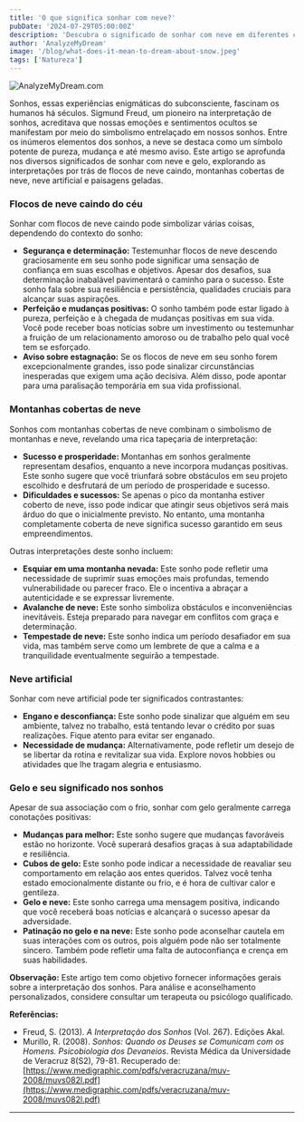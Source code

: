 ```yaml
---
title: 'O que significa sonhar com neve?'
pubDate: '2024-07-29T05:00:00Z'
description: 'Descubra o significado de sonhar com neve em diferentes contextos: flocos caindo, neve nas montanhas, artificial e gelo.'
author: 'AnalyzeMyDream'
image: '/blog/what-does-it-mean-to-dream-about-snow.jpeg'
tags: ['Natureza']
---
```


![AnalyzeMyDream.com](/blog/what-does-it-mean-to-dream-about-snow.jpeg)


Sonhos, essas experiências enigmáticas do subconsciente, fascinam os humanos há séculos. Sigmund Freud, um pioneiro na interpretação de sonhos, acreditava que nossas emoções e sentimentos ocultos se manifestam por meio do simbolismo entrelaçado em nossos sonhos. Entre os inúmeros elementos dos sonhos, a neve se destaca como um símbolo potente de pureza, mudança e até mesmo aviso. Este artigo se aprofunda nos diversos significados de sonhar com neve e gelo, explorando as interpretações por trás de flocos de neve caindo, montanhas cobertas de neve, neve artificial e paisagens geladas.

### Flocos de neve caindo do céu

Sonhar com flocos de neve caindo pode simbolizar várias coisas, dependendo do contexto do sonho:

- **Segurança e determinação:** Testemunhar flocos de neve descendo graciosamente em seu sonho pode significar uma sensação de confiança em suas escolhas e objetivos. Apesar dos desafios, sua determinação inabalável pavimentará o caminho para o sucesso. Este sonho fala sobre sua resiliência e persistência, qualidades cruciais para alcançar suas aspirações.
- **Perfeição e mudanças positivas:** O sonho também pode estar ligado à pureza, perfeição e à chegada de mudanças positivas em sua vida. Você pode receber boas notícias sobre um investimento ou testemunhar a fruição de um relacionamento amoroso ou de trabalho pelo qual você tem se esforçado.
- **Aviso sobre estagnação:** Se os flocos de neve em seu sonho forem excepcionalmente grandes, isso pode sinalizar circunstâncias inesperadas que exigem uma ação decisiva. Além disso, pode apontar para uma paralisação temporária em sua vida profissional.

### Montanhas cobertas de neve

Sonhos com montanhas cobertas de neve combinam o simbolismo de montanhas e neve, revelando uma rica tapeçaria de interpretação:

- **Sucesso e prosperidade:** Montanhas em sonhos geralmente representam desafios, enquanto a neve incorpora mudanças positivas. Este sonho sugere que você triunfará sobre obstáculos em seu projeto escolhido e desfrutará de um período de prosperidade e sucesso.
- **Dificuldades e sucessos:** Se apenas o pico da montanha estiver coberto de neve, isso pode indicar que atingir seus objetivos será mais árduo do que o inicialmente previsto. No entanto, uma montanha completamente coberta de neve significa sucesso garantido em seus empreendimentos.

Outras interpretações deste sonho incluem:

- **Esquiar em uma montanha nevada:** Este sonho pode refletir uma necessidade de suprimir suas emoções mais profundas, temendo vulnerabilidade ou parecer fraco. Ele o incentiva a abraçar a autenticidade e se expressar livremente.
- **Avalanche de neve:** Este sonho simboliza obstáculos e inconveniências inevitáveis. Esteja preparado para navegar em conflitos com graça e determinação.
- **Tempestade de neve:** Este sonho indica um período desafiador em sua vida, mas também serve como um lembrete de que a calma e a tranquilidade eventualmente seguirão a tempestade.

### Neve artificial

Sonhar com neve artificial pode ter significados contrastantes:

- **Engano e desconfiança:** Este sonho pode sinalizar que alguém em seu ambiente, talvez no trabalho, está tentando levar o crédito por suas realizações. Fique atento para evitar ser enganado.
- **Necessidade de mudança:** Alternativamente, pode refletir um desejo de se libertar da rotina e revitalizar sua vida. Explore novos hobbies ou atividades que lhe tragam alegria e entusiasmo.

### Gelo e seu significado nos sonhos

Apesar de sua associação com o frio, sonhar com gelo geralmente carrega conotações positivas:

- **Mudanças para melhor:** Este sonho sugere que mudanças favoráveis ​​estão no horizonte. Você superará desafios graças à sua adaptabilidade e resiliência.
- **Cubos de gelo:** Este sonho pode indicar a necessidade de reavaliar seu comportamento em relação aos entes queridos. Talvez você tenha estado emocionalmente distante ou frio, e é hora de cultivar calor e gentileza.
- **Gelo e neve:** Este sonho carrega uma mensagem positiva, indicando que você receberá boas notícias e alcançará o sucesso apesar da adversidade.
- **Patinação no gelo e na neve:** Este sonho pode aconselhar cautela em suas interações com os outros, pois alguém pode não ser totalmente sincero. Também pode refletir uma falta de autoconfiança e crença em suas habilidades.

**Observação:** Este artigo tem como objetivo fornecer informações gerais sobre a interpretação dos sonhos. Para análise e aconselhamento personalizados, considere consultar um terapeuta ou psicólogo qualificado.

**Referências:**

- Freud, S. (2013). *A Interpretação dos Sonhos* (Vol. 267). Edições Akal.
- Murillo, R. (2008). *Sonhos: Quando os Deuses se Comunicam com os Homens. Psicobiologia dos Devaneios*. Revista Médica da Universidade de Veracruz 8(S2), 79-81. Recuperado de: [https://www.medigraphic.com/pdfs/veracruzana/muv-2008/muvs082l.pdf](https://www.medigraphic.com/pdfs/veracruzana/muv-2008/muvs082l.pdf)

---